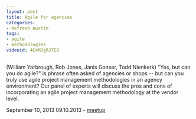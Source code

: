 ```yaml
---
layout: post
title: Agile for agencies
categories:
- Refresh Austin
tags:
- agile
- methodologies
videoid: 4C4MJgRJTE8
---
```



(William Yarbrough, Rob Jones, Janis Gonser, Todd Nienkerk) 
"Yes, but can you do agile?" is phrase often asked of agencies or shops -- but can you truly use agile project management methodologies in an agency environment? Our panel of experts will discuss the pros and cons of incorporating an agile project management methodology at the vendor level.

September 10, 2013 
09.10.2013 - <a href="http://www.meetup.com/Austin-Web-Design/events/131256362/">meetup</a>
